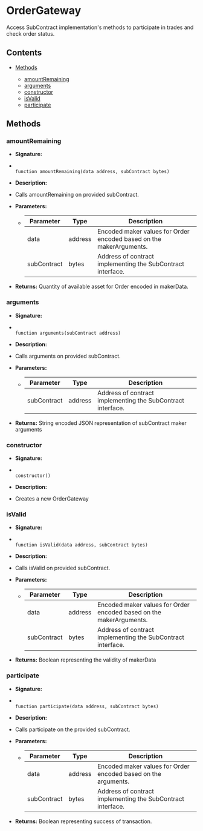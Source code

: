 # OrderGateway


Access SubContract implementation's methods to participate in trades and check order status.

## Contents


 - [Methods](undefined)
    
     - [amountRemaining](#amountRemaining)
     - [arguments](#arguments)
     - [constructor](#constructor)
     - [isValid](#isValid)
     - [participate](#participate)
    

## Methods

### amountRemaining


 - **Signature:**
 - 
    ```solidity
    
    function amountRemaining(data address, subContract bytes)
    
    ```
    
    
 - **Description:**
 - 
    Calls amountRemaining on provided subContract.
    
 - **Parameters:**
     - Parameter | Type | Description
        --- | --- | ---
        data | address | Encoded maker values for Order encoded based on the makerArguments.
        subContract | bytes | Address of contract implementing the SubContract interface.
        
    
 - 
    **Returns:** Quantity of available asset for Order encoded in makerData.
    

### arguments


 - **Signature:**
 - 
    ```solidity
    
    function arguments(subContract address)
    
    ```
    
    
 - **Description:**
 - 
    Calls arguments on provided subContract.
    
 - **Parameters:**
     - Parameter | Type | Description
        --- | --- | ---
        subContract | address | Address of contract implementing the SubContract interface.
        
    
 - 
    **Returns:** String encoded JSON representation of subContract maker arguments
    

### constructor


 - **Signature:**
 - 
    ```solidity
    
    constructor()
    
    ```
    
    
 - **Description:**
 - 
    Creates a new OrderGateway
    

### isValid


 - **Signature:**
 - 
    ```solidity
    
    function isValid(data address, subContract bytes)
    
    ```
    
    
 - **Description:**
 - 
    Calls isValid on provided subContract.
    
 - **Parameters:**
     - Parameter | Type | Description
        --- | --- | ---
        data | address | Encoded maker values for Order encoded based on the makerArguments.
        subContract | bytes | Address of contract implementing the SubContract interface.
        
    
 - 
    **Returns:** Boolean representing the validity of makerData
    

### participate


 - **Signature:**
 - 
    ```solidity
    
    function participate(data address, subContract bytes)
    
    ```
    
    
 - **Description:**
 - 
    Calls participate on the provided subContract.
    
 - **Parameters:**
     - Parameter | Type | Description
        --- | --- | ---
        data | address | Encoded maker values for Order encoded based on the arguments.
        subContract | bytes | Address of contract implementing the SubContract interface.
        
    
 - 
    **Returns:** Boolean representing success of transaction.
    

